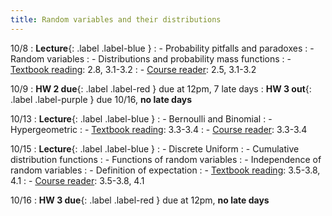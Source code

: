 ```yaml
---
title: Random variables and their distributions
---
```


10/8
: **Lecture**{: .label .label-blue }
: - Probability pitfalls and paradoxes
: - Random variables
: - Distributions and probability mass functions
: - [Textbook reading](https://drive.google.com/file/d/1VmkAAGOYCTORq1wxSQqy255qLJjTNvBI/view?usp=sharing): 2.8, 3.1-3.2
: - [Course reader](https://vitercik.github.io/120notes/intro.html): 2.5, 3.1-3.2

10/9
: **HW 2 due**{: .label .label-red } due at 12pm, 7 late days
: **HW 3 out**{: .label .label-purple } due 10/16, **no late days**

10/13
: **Lecture**{: .label .label-blue }
: - Bernoulli and Binomial
: - Hypergeometric
: - [Textbook reading](https://drive.google.com/file/d/1VmkAAGOYCTORq1wxSQqy255qLJjTNvBI/view?usp=sharing): 3.3-3.4
: - [Course reader](https://vitercik.github.io/120notes/intro.html): 3.3-3.4


10/15
: **Lecture**{: .label .label-blue }
: - Discrete Uniform
: - Cumulative distribution functions
: - Functions of random variables
: - Independence of random variables
: - Definition of expectation
: - [Textbook reading](https://drive.google.com/file/d/1VmkAAGOYCTORq1wxSQqy255qLJjTNvBI/view?usp=sharing): 3.5-3.8, 4.1
: - [Course reader](https://vitercik.github.io/120notes/intro.html): 3.5-3.8, 4.1

10/16
: **HW 3 due**{: .label .label-red } due at 12pm, **no late days**
